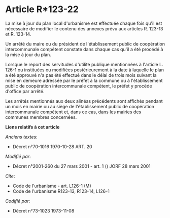 # Article R*123-22

La mise à jour du plan local d'urbanisme est effectuée chaque fois qu'il est nécessaire de modifier le contenu des annexes
prévu aux articles R. 123-13 et R. 123-14.

Un arrêté du maire ou du président de l'établissement public de coopération intercommunale compétent constate dans chaque cas
qu'il a été procédé à la mise à jour du plan.

Lorsque le report des servitudes d'utilité publique mentionnées à l'article L. 126-1 ou instituées ou modifiées
postérieurement à la date à laquelle le plan a été approuvé n'a pas été effectué dans le délai de trois mois suivant la mise
en demeure adressée par le préfet à la commune ou à l'établissement public de coopération intercommunale compétent, le préfet
y procède d'office par arrêté.

Les arrêtés mentionnés aux deux alinéas précédents sont affichés pendant un mois en mairie ou au siège de l'établissement
public de coopération intercommunale compétent et, dans ce cas, dans les mairies des communes membres concernées.

**Liens relatifs à cet article**

_Anciens textes_:

  - Décret n°70-1016 1970-10-28 ART. 20

_Modifié par_:

  - Décret n°2001-260 du 27 mars 2001 - art. 1 () JORF 28 mars 2001

_Cite_:

  - Code de l'urbanisme - art. L126-1 (M)
  - Code de l'urbanisme R123-13, R123-14, L126-1

_Codifié par_:

  - Décret n°73-1023 1973-11-08

